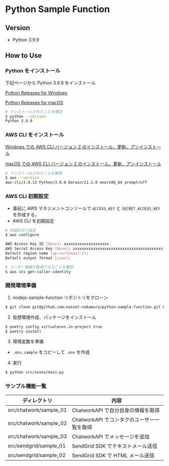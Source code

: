 # Python Sample Function

## Version

- Python 3.9.9

## How to Use

### Python をインストール

下記ページから Python 3.9.9 をインストール

[Python Releases for Windows](https://www.python.org/downloads/windows/)

[Python Releases for macOS](https://www.python.org/downloads/macos/)

```bash
# インストールされたことを確認
$ python --version
Python 3.9.9
```

### AWS CLI をインストール

[Windows での AWS CLI バージョン 2 のインストール、更新、アンインストール](https://docs.aws.amazon.com/ja_jp/cli/latest/userguide/install-cliv2-windows.html)

[macOS での AWS CLI バージョン 2 のインストール、更新、アンインストール](https://docs.aws.amazon.com/ja_jp/cli/latest/userguide/install-cliv2-mac.html)

```bash
# インストールされたことを確認
$ aws --version
aws-cli/2.4.13 Python/3.8.8 Darwin/21.1.0 exe/x86_64 prompt/off
```

### AWS CLI 初期設定

- 事前に AWS マネジメントコンソールで `ACCESS_KEY` と `SECRET_ACCESS_KEY` を作成する。
- AWS CLI を初期設定

```bash
# 対話形式で設定
$ aws configure

AWS Access Key ID [None]: xxxxxxxxxxxxxxxxxxxx
AWS Secret Access Key [None]: xxxxxxxxxxxxxxxxxxxxxxxxxxxxxxxxxxxxxxxx
Default region name [ap-northeast-1]:
Default output format [json]:

# ユーザー情報が取得できることを確認
$ aws sts get-caller-identity
```

### 開発環境準備

1. nodejs-sample-function リポジトリをクローン

```bash
$ git clone git@github.com:nasset-nakamura/python-sample-function.git && cd python-sample-function
```

2. 仮想環境作成、パッケージをインストール

```bash
$ poetry config virtualenvs.in-project true
$ poetry install
```

3. 環境変数を準備

- `.env.sample` をコピーして `.env` を作成

4. 実行

```bash
$ python src/xxxxx/main.py
```

### サンプル機能一覧

| ディレクトリ           | 内容                                       |
| ---------------------- | ------------------------------------------ |
| src/chatwork/sample_01 | ChatworkAPI で自分自身の情報を取得         |
| src/chatwork/sample_02 | ChatworkAPI でコンタクのユーザー一覧を取得 |
| src/chatwork/sample_03 | ChatworkAPI でメッセージを追加             |
| src/sendgrid/sample_01 | SendGrid SDK でテキストメール送信          |
| src/sendgrid/sample_02 | SendGrid SDK で HTML メール送信            |
